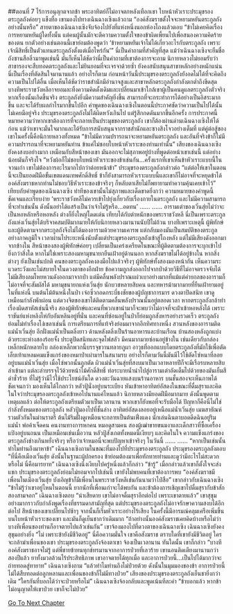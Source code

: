 ##ตอนที่ 7 ไร้การอนุญาตจากข้า พระอาทิตย์ก็ไม่อาจตกหลังเทือกเขา
ใบหน้าหัวเราะประมุขรองตระกูลถังค่อยๆ แข็งทื่อ เขามองไปทางเฉินฉางเซิงแล้วถาม “องค์สังฆราชตั้งใจจะหยามหยันตระกูลถังอย่างนั้นหรือ”
สายตาของเฉินฉางเซิงจับจ้องไปยังที่แห่งหนึ่งนอกห้องโถงแล้วตอบ “ข้าไม่เคยคิดเรื่องการหยามหยันผู้ใดทั้งนั้น แต่คนผู้นั้นมักจะตีความความตั้งใจของข้าผิดเพี้ยนไปเพื่อสนองความคิดร้ายของตน ยกตัวอย่างเช่นตอนนี้เขาย่อมต้องพูดว่า ‘ข้าหยามหยันเจ้าไม่ได้เกี่ยวอะไรกับตระกูลถัง เพราะเจ้ามีสิทธิ์เป็นตัวแทนตระกูลถังตั้งแต่เมื่อไหร่กัน’”
นี่เป็นคำถามที่สำคัญที่สุด
แม้ว่าเฉินฉางเซิงจะยืมชื่อถังซานสือลิ่วมาพูดเช่นนี้ มันก็เห็นได้ชัดว่านี่เป็นคำถามที่เขาต้องการจะถาม
นิกายหลวงไม่ยอมรับว่าสาขารองจะสืบทอดตระกูลถังและไม่ยินยอมที่จะเจรจาด้วยซ้ำ ยังคงสนับสนุนสาขาหลักอย่างหนักแน่น
นี่เป็นเรื่องที่ตัดสินใจมานานแล้ว อย่างไรก็ตาม ก่อนหน้าวันนี้ประมุขรองตระกูลถังยังอดไม่ได้ที่จะคิดถึงความเป็นไปได้อื่น เมื่อเห็นได้ชัดว่าราชสำนักมีอำนาจสูงและสาขาหลักตระกูลถังกำลังตกต่ำถึงขีดสุด บางทีพระราชวังหลีอาจยอมละทิ้งความคิดดั้งเดิมและเปลี่ยนมาเข้าใกล้เขาผู้เป็นคนดูแลตระกูลถังตัวจริง
หากเรื่องนั้นเกิดขึ้นจริง ตระกูลถังยิ่งมีความสำคัญยิ่งขึ้น สามารถที่จะกระทำการได้อย่างเป็นอิสระมากขึ้น และจะได้รับผลกำไรมากขึ้นไปอีก
คำพูดของเฉินฉางเซิงในตอนนี้ประกาศชัดว่าความเป็นไปได้นั้นไม่เคยมีอยู่จริง
ประมุขรองตระกูลถังไม่ได้ผิดหวังเกินไป แต่รู้สึกกดดันมากขึ้นอีกครั้ง
การประกาศนี้หมายความว่าหากเขาต้องการที่จะกลายเป็นประมุขของตระกูลถัง เขาก็ต้องผ่านด่านเฉินฉางเซิงให้ได้ก่อน
แม้ว่าเขาจะมั่นใจมากและได้รับการสนับสนุนจากราชสำนักและซางสิงโจวอย่างเต็มที่ แต่คู่ต่อสู้ของเขาในครั้งนี้คือนิกายหลวงทั้งหมด
“ข้าไม่มีความปรารถนาจะหยามหยันตระกูลถัง และอันที่จริงข้าก็ไม่มีความปรารถนาที่จะหยามหยันท่าน ข้าแค่ไม่ชอบใบหน้าหัวเราะของท่านเท่านั้น”
เสียงของเฉินฉางเซิงยังคงสงบอย่างมาก เหมือนกับสีหน้าของเขา
มันออกจะไม่สุภาพอยู่บ้างที่พูดต่อหน้าเขาเช่นนี้ แต่อย่างน้อยมันก็จริงใจ
“หวังผ้อก็ไม่ชอบใบหน้าหัวเราะของข้าเช่นกัน...ครั้งแรกที่เขาเห็นข้าหัวเราะแบบนี้ในจวนเก่า เขาไม่ต้องการอะไรมากไปกว่าต่อยหน้าข้า”
ประมุขรองตระกูลถังกล่าวต่อ “แต่ต่อให้เขาในตอนนี้จะเป็นยอดฝีมือขั้นเขตแดนเทพศักดิ์สิทธิ์ ข้าก็ยังสามารถหัวเราะแบบนี้และเขาก็ไม่อาจที่จะหยุดข้าได้ องค์สังฆราชหากท่านไม่ชอบวิธีหัวเราะของข้าจริงๆ ก็หลับตาเสียไม่ก็พยายามทำความคุ้นเคยเข้าไว้”
เทียบกับคำพูดของเฉินฉางเซิง ท่าทีของเขานั้นไม่สุภาพและเด็ดขาดยิ่งกว่า
ความหมายของคำพูดนี้ชัดเจนและเรียบง่าย
‘พระราชวังหลีไม่ควรเข้าไปยุ่งเกี่ยวกับเรื่องภายในตระกูลถัง และไม่มีความสามารถที่จะทำเช่นนั้น ดังนั้นอย่าได้แสร้งเป็นว่าเจ้าไม่รู้หรือ...อดทน’
……
……
อารามเต๋าของเวิ่นสุ่ยไม่ว่าจะเป็นหอหลักหรือหอหลัง ต่างก็ยิ่งใหญ่โดดเด่น เทียบได้กับตำหนักของพระราชวังหลี
นี่เป็นเพราะตระกูลถังแห่งเวิ่นสุ่ยได้บริจาคสมบัติมากมายให้กับนิกายหลวงมานานนับปีไม่ถ้วน
บางทีเพราะเหตุนี้ ผู้พิทักษ์และผู้ติดตามจากตระกูลถังจึงไม่ได้มองอารามด้วยความเคารพ แต่กลับมองมันเป็นสมบัติของตระกูลอย่างภาคภูมิใจ
เวลาผ่านไประยะหนึ่งนับตั้งแต่ประมุขรองตระกูลถังเข้าสู่โถงหลัง แต่ไม่มีเสียงดังออกมาจากข้างใน สีหน้าของสองผู้พิทักษ์ค่อยๆ เปลี่ยนเป็นเคร่งเครียดในขณะที่ผู้ติดตามต้องการจะบุกเข้าไปยิ่งกว่าสิ่งใด
หากไม่ใช่เพราะสองมหามุขนายกยืนเฝ้าอยู่ด้านนอก หากสังฆราชไม่ได้อยู่ข้างใน หากสิ่งต่างๆ ยังเป็นเช่นปกติ คนของตระกูลถังคงลงมือไปแล้วจริงๆ
ผู้พิทักษ์ทั้งสองมองหน้ากัน เห็นความระแวดระวังและไม่สบายใจในดวงตาของอีกฝ่าย ข้อความถูกส่งออกไปจากป่าด้วยวิธีที่ไม่อาจตรวจจับได้
ไม่มีเสียงลมโหยหวนดังออกมาจากป่า แต่มีคลื่นพลังปราณแผ่วเบาอย่างมากที่แม้แต่ค่ายกลของอารามก็ไม่อาจที่จะสัมผัสได้
มหามุขนายกแห่งเวิ่นสุ่ย นักบวชหลายสิบคน และทหารม้ามากมายที่ยืนเฝ้ายามอยู่ในที่แห่งนี้
บนต้นไม้ต้นหนึ่งในป่า เจ๋อซิ่วกอดกระบี่ธงชัยของผู้บัญชาการมาร ดวงตาปิดสนิท เขาดูเหมือนกำลังพักผ่อน แต่ดวงจิตของเขาได้ติดตามคลื่นพลังปราณนั้นอยู่ตลอดเวลา
หากตระกูลถังกล้าทำเรื่องผิดสาหัสเช่นนี้จริง สองผู้พิทักษ์และคนที่พวกเขานำมาก็จะพบว่าไม่อาจที่จะฝ่าเข้าหอหลังได้ เพราะราชันย์แห่งหลิงไห่กับอันหลินอยู่ที่นั่น และคนที่ซ่อนอยู่ในป่าก็ย่อมถูกสังหารอย่างรวดเร็ว
ตระกูลถังย่อมไม่ทำเรื่องโง่เขลาเช่นนี้ การเตรียมการที่แท้จริงย่อมมาจากอีกทิศทางหนึ่ง
สวนหลังของอารามติดแม่น้ำเวิ่นสุ่ย อีกฝั่งแม่น้ำเป็นตลิ่งยาว ด้านหลังตลิ่งเป็นร้านอาหารและบ้านเรือน
บ้านสองหลังถูกแบ่งด้วยระยะห่างสองร้อยจั้ง ประตูปิดสนิทและจุดไฟสลัว มีคนมากมายซ่อนอยู่ข้างใน เช่นเดียวกับกล่องเหล็กหนักหลายใบ กล่องเหล็กพวกนี้บรรจุขวานทลายภูผา อาวุธที่ออกแบบโดยตระกูลถังที่มักใช้เพื่อตัดเล็บเท้าแหลมคมแข็งแกร่งของหมาป่าเผ่ามารในสนามรบ อย่างไรก็ตามวันนี้มันมีไว้ใช้ตัดโซ่หนาที่ลอยอยู่บนแม่น้ำเวิ่นสุ่ย
เมื่อโซ่พวกนั้นถูกตัด ผิวแม่น้ำเวิ่นสุ่ยที่สงบมาเป็นเวลาหลายปีก็จะมีเรือรบหลายสิบลำเข้ามา แต่ละลำบรรจุไว้ด้วยหน้าไม้ศักดิ์สิทธิ์
ท่อระบายน้ำนำไปสู่อารามเต๋าอัดเต็มไปด้วยของมันเยิ้มสีดำชั่วร้าย ที่ไม่รู้ว่ามีไว้ใช้ประโยชน์อันใด
ดวงตะวันฉายแสงบนร้านอาหาร บนชั้นสองจะเห็นภาพได้ชัดเจนกว่า มองเห็นได้ไกลกว่า
หลัวปู้นั่งอยู่บนระเบียง หันเข้าหาอาทิตย์อัสดงในขณะที่ดื่มสุราและคิดในใจว่าประมุขรองตระกูลถังเข้าหอไปนานแค่ไหนแล้ว
นิกายหลวงมียอดฝีมือมากมาย ดังนั้นพูดตามเหตุผลแล้ว ต่อให้ตระกูลถังเตรียมตัวมาเป็นเวลานาน พวกเขาก็ยังพอที่จะรับมือได้
ปัญหาก็คือนี่ไม่ใช่กำลังทั้งหมดของตระกูลถัง
หลัวปู้มองไปที่ชั้นล่าง
อาทิตย์อัสดงลอยอยู่เหนือแม่น้ำเวิ่นสุ่ย เมฆสายัณห์รวมตัวกันในม่านราตรี ต้นไม้ริมฝั่งดูเหมือนจะกลายเป็นต้นเฟิ่งแดง
นักเล่นฉินตาบอดดีดฉินอยู่ริมแม่น้ำ
พ่อค้าเจ็ดคน คนงานทางการหกคน หมอดูสามคน สองผู้เฒ่าขายขนมงาและเด็กสาวที่ซื้อเครื่องแป้งอยู่บนถนน
เป็นเหมือนเช่นเมื่อวาน
หลัวปู้สังเกตทั้งหมดนี้เงียบๆ และคิดในใจ ความแข็งแกร่งของตระกูลถังช่างเกินหยั่งจริงๆ
หรือว่าเจ้าหมอนี่จะพบปัญหาเข้าจริงๆ ในวันนี้
……
……
“หากเป็นเช่นนั้นทำไมท่านถึงมาหาข้า” เฉินฉางเซิงถามในขณะที่มองไปที่ประมุขรองตระกูลถัง
ประมุขรองตระกูลถังตอบ “ที่นี่คือเมืองเวิ่นสุ่ย ดังนั้นในฐานะผู้ปกครอง ข้าย่อมต้องมาเพื่อทักทายท่านและดูว่ามีอะไรไม่สะดวกหรือไม่ นี่คือมารยาท”
เฉินฉางเซิงนิ่งเงียบไปครู่หนึ่งแล้วก็กล่าว “ข้ารู้”
เมื่อกล่าวแล้วเขาก็ตั้งใจจะส่งแขก
ประมุขรองตระกูลถังย่อมไม่ยอมจากไปเช่นนี้ เขายังไม่พบคนที่เขาต้องการพบ
“องค์สังฆราชมีเพื่อนในเมืองเวิ่นสุ่ย บังเอิญข้าก็มีเพื่อนในพระราชวังหลีเช่นกันนามว่าไป๋สือ”
เขากล่าวกับเฉินฉางเซิง “ข้าไม่รู้ว่าเขาอยู่ไหนในตอนนี้ ยากนักที่เพื่อนเก่าจะได้พบกัน และข้าต้องการเชิญเขาไปดื่มสุรากับข้าสักสองสามจอก”
เฉินฉางเซิงตอบ “น่าเสียดาย เขาไม่อาจดื่มสุราอีกต่อไป เพราะเขาตายแล้ว”
เขาสุขุมอย่างมากราวกับกำลังพูดเรื่องที่ธรรมดาสามัญที่สุด
แต่ประมุขรองตระกูลถังไม่อาจรักษาความสงบได้อีกต่อไป สีหน้าของเขาเปลี่ยนไปช้าๆ จากนั้นก็เริ่มหัวเราะอย่างไร้เสียง
ในครั้งนี้มีอารมณ์คลุมเครือเพิ่มขึ้นบนใบหน้าหัวเราะของเขา และมันก็ดูเย็นชากว่าเดิมมาก
“ถ้าอย่างนั้นองค์สังฆราชเคยคิดบ้างหรือไม่ว่าบางทีเพื่อนของท่านก็อาจตายไปแล้วเช่นกัน”
เขาจ้องมองไปที่ดวงตาของเฉินฉางเซิง
เฉินฉางเซิงยังคงสุขุมอย่างยิ่ง “ไม่ เพราะข้ายังมีชีวิตอยู่”
นี่คือความมั่นใจ
เขาคือสังฆราช
ตราบใดที่เขายังมีชีวิตอยู่ ใครจะกล้าฆ่าเพื่อนของเขา
ประมุขรองตระกูลถังจ้องตาเขา จ้องเป็นเวลานาน ทันใดนั้น เขาก็กล่าว “บางทีองค์สังฆราชอาจไม่รู้ แต่พี่ชายข้าทนทุกข์ทรมานจากอาการป่วยที่เลวร้าย เขานอนติดเตียงมานานกว่าสองปีแล้ว ยาทั้งมวลล้วนไร้ประสิทธิภาพ เขาอาจตายได้ทุกเมื่อ และอาการป่วยนี้...เป็นไปได้มากว่าจะถ่ายทอดสู่ทายาท”
เฉินฉางเซิงถาม “แล้วทำไมท่านถึงไม่ป่วยด้วย ดังนั้นในมุมมองของข้า อาการป่วยนี้ไม่ได้สืบทอดต่อลูกหลานและเพื่อนของข้าก็ไม่มีทางป่วย”
เสียงของประมุขรองตระกูลถังเย็นชายิ่งกว่าเดิม “ใครกันที่บอกได้ว่าจะป่วยหรือไม่”
เฉินฉางเซิงจ้องกลับและพูดเน้นทีละคำ “ข้าบอกแล้ว หากข้าไม่อนุญาตให้เขาป่วย เขาก็จะไม่ป่วย”


[Go To Next Chapter]( ./834.md)
